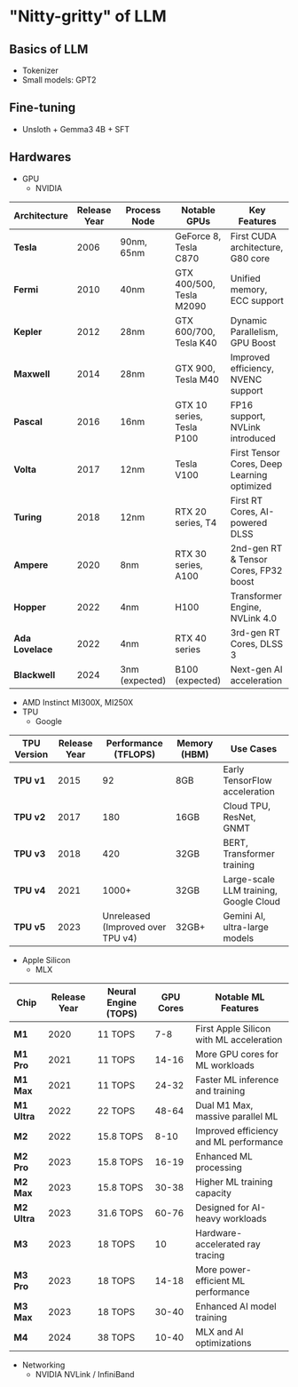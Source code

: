 # "Nitty-gritty" of LLM

## Basics of LLM

* Tokenizer
* Small models: GPT2

## Fine-tuning

* Unsloth + Gemma3 4B + SFT

## Hardwares

* GPU
  * NVIDIA

| Architecture | Release Year | Process Node | Notable GPUs | Key Features |
|-------------|-------------|--------------|--------------|--------------|
| **Tesla**   | 2006        | 90nm, 65nm   | GeForce 8, Tesla C870 | First CUDA architecture, G80 core |
| **Fermi**   | 2010        | 40nm         | GTX 400/500, Tesla M2090 | Unified memory, ECC support |
| **Kepler**  | 2012        | 28nm         | GTX 600/700, Tesla K40 | Dynamic Parallelism, GPU Boost |
| **Maxwell** | 2014        | 28nm         | GTX 900, Tesla M40 | Improved efficiency, NVENC support |
| **Pascal**  | 2016        | 16nm         | GTX 10 series, Tesla P100 | FP16 support, NVLink introduced |
| **Volta**   | 2017        | 12nm         | Tesla V100 | First Tensor Cores, Deep Learning optimized |
| **Turing**  | 2018        | 12nm         | RTX 20 series, T4 | First RT Cores, AI-powered DLSS |
| **Ampere**  | 2020        | 8nm          | RTX 30 series, A100 | 2nd-gen RT & Tensor Cores, FP32 boost |
| **Hopper**  | 2022        | 4nm          | H100 | Transformer Engine, NVLink 4.0 |
| **Ada Lovelace** | 2022 | 4nm | RTX 40 series | 3rd-gen RT Cores, DLSS 3 |
| **Blackwell** | 2024 | 3nm (expected) | B100 (expected) | Next-gen AI acceleration |

  * AMD Instinct MI300X, MI250X
* TPU
  * Google

| TPU Version | Release Year | Performance (TFLOPS) | Memory (HBM) | Use Cases |
|------------|-------------|----------------------|--------------|-----------|
| **TPU v1** | 2015        | 92                   | 8GB          | Early TensorFlow acceleration |
| **TPU v2** | 2017        | 180                  | 16GB         | Cloud TPU, ResNet, GNMT |
| **TPU v3** | 2018        | 420                  | 32GB         | BERT, Transformer training |
| **TPU v4** | 2021        | 1000+                | 32GB         | Large-scale LLM training, Google Cloud |
| **TPU v5** | 2023        | Unreleased (Improved over TPU v4) | 32GB+ | Gemini AI, ultra-large models |

* Apple Silicon
  * MLX

| Chip | Release Year | Neural Engine (TOPS) | GPU Cores | Notable ML Features |
|------|-------------|----------------------|-----------|---------------------|
| **M1** | 2020 | 11 TOPS | 7-8 | First Apple Silicon with ML acceleration |
| **M1 Pro** | 2021 | 11 TOPS | 14-16 | More GPU cores for ML workloads |
| **M1 Max** | 2021 | 11 TOPS | 24-32 | Faster ML inference and training |
| **M1 Ultra** | 2022 | 22 TOPS | 48-64 | Dual M1 Max, massive parallel ML |
| **M2** | 2022 | 15.8 TOPS | 8-10 | Improved efficiency and ML performance |
| **M2 Pro** | 2023 | 15.8 TOPS | 16-19 | Enhanced ML processing |
| **M2 Max** | 2023 | 15.8 TOPS | 30-38 | Higher ML training capacity |
| **M2 Ultra** | 2023 | 31.6 TOPS | 60-76 | Designed for AI-heavy workloads |
| **M3** | 2023 | 18 TOPS | 10 | Hardware-accelerated ray tracing |
| **M3 Pro** | 2023 | 18 TOPS | 14-18 | More power-efficient ML performance |
| **M3 Max** | 2023 | 18 TOPS | 30-40 | Enhanced AI model training |
| **M4** | 2024 | 38 TOPS | 10-40 | MLX and AI optimizations |

* Networking
  * NVIDIA NVLink / InfiniBand
